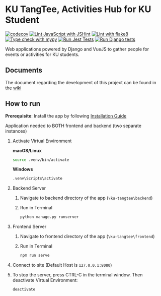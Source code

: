 # KU TangTee, Activities Hub for KU Student

[![codecov](https://codecov.io/gh/OmegaOoh/ku-tangtee/graph/badge.svg?token=3JS2AG5IFC)](https://codecov.io/gh/OmegaOoh/ku-tangtee) [![Lint JavaScript with JSHint](https://github.com/OmegaOoh/ku-tangtee/actions/workflows/jshint.yml/badge.svg)](https://github.com/OmegaOoh/ku-tangtee/actions/workflows/jshint.yml) [![Lint with flake8](https://github.com/OmegaOoh/ku-tangtee/actions/workflows/flake8.yml/badge.svg)](https://github.com/OmegaOoh/ku-tangtee/actions/workflows/flake8.yml)  [![Type check with mypy](https://github.com/OmegaOoh/ku-tangtee/actions/workflows/mypy.yml/badge.svg)](https://github.com/OmegaOoh/ku-tangtee/actions/workflows/mypy.yml) [![Run Jest Tests](https://github.com/OmegaOoh/ku-tangtee/actions/workflows/jest.yml/badge.svg)](https://github.com/OmegaOoh/ku-tangtee/actions/workflows/jest.yml) [![Run Django tests](https://github.com/OmegaOoh/ku-tangtee/actions/workflows/coverage.yml/badge.svg)](https://github.com/OmegaOoh/ku-tangtee/actions/workflows/coverage.yml)

Web applications powered by Django and VueJS to gather people for events or activities for KU students.

## Documents

The document regarding the development of this project can be found in the [wiki](../../wiki)

## How to run

**Prerequisite**: Install the app by following [Installation Guide](INSTALLATION.md)

Application needed to BOTH frontend and backend (two separate instances)

1. Activate Virtual Environment

      **macOS/Linux**

      ```bash
      source .venv/bin/activate
      ```
   
      **Windows**

      ```bash
      .venv\Scripts\activate
      ```

2. Backend Server
   1. Navigate to backend directory of the app (`\ku-tangtee\backend`)
   2. Run in Terminal

      ```bash
      python manage.py runserver
      ```

3. Frontend Server
   1. Navigate to frontend directory of the app (`\ku-tangtee\frontend`)
   2. Run in Terminal

      ``` bash
      npm run serve
      ```

4. Connect to site (Default Host is `127.0.0.1:8080`)

5. To stop the server, press CTRL-C in the terminal window. Then deactivate Virtual Environment:

      ``` bash
      deactivate
      ```